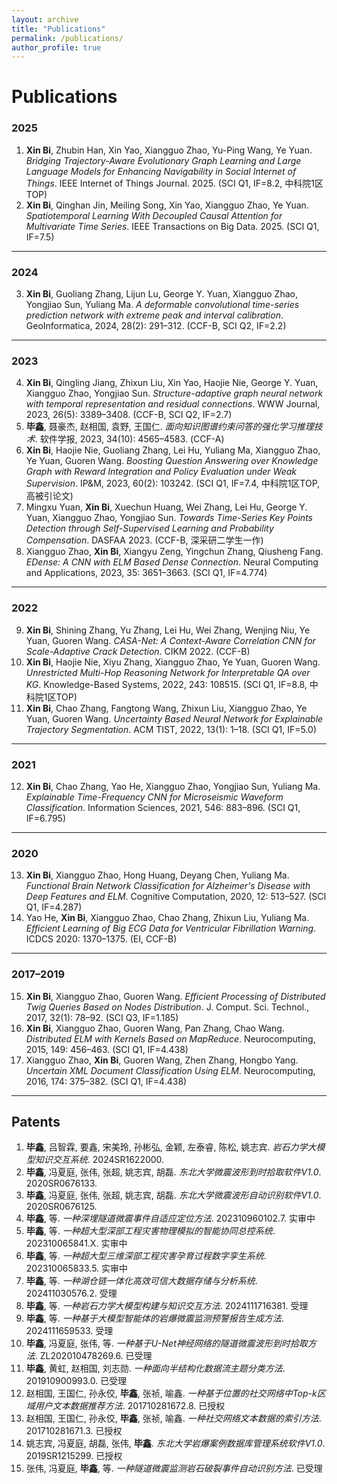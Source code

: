 ```yaml
---
layout: archive
title: "Publications"
permalink: /publications/
author_profile: true
---
```


#  Publications

### **2025**

1. **Xin Bi**, Zhubin Han, Xin Yao, Xiangguo Zhao, Yu-Ping Wang, Ye Yuan. *Bridging Trajectory-Aware Evolutionary Graph Learning and Large Language Models for Enhancing Navigability in Social Internet of Things*. IEEE Internet of Things Journal. 2025. (SCI Q1, IF=8.2, 中科院1区TOP)
2. **Xin Bi**, Qinghan Jin, Meiling Song, Xin Yao, Xiangguo Zhao, Ye Yuan. *Spatiotemporal Learning With Decoupled Causal Attention for Multivariate Time Series*. IEEE Transactions on Big Data. 2025. (SCI Q1, IF=7.5)

---

### **2024**

3. **Xin Bi**, Guoliang Zhang, Lijun Lu, George Y. Yuan, Xiangguo Zhao, Yongjiao Sun, Yuliang Ma. *A deformable convolutional time-series prediction network with extreme peak and interval calibration*. GeoInformatica, 2024, 28(2): 291–312. (CCF-B, SCI Q2, IF=2.2)

---

### **2023**

4. **Xin Bi**, Qingling Jiang, Zhixun Liu, Xin Yao, Haojie Nie, George Y. Yuan, Xiangguo Zhao, Yongjiao Sun. *Structure-adaptive graph neural network with temporal representation and residual connections*. WWW Journal, 2023, 26(5): 3389–3408. (CCF-B, SCI Q2, IF=2.7)
5. **毕鑫**, 聂豪杰, 赵相国, 袁野, 王国仁. *面向知识图谱约束问答的强化学习推理技术*. 软件学报, 2023, 34(10): 4565–4583. (CCF-A)
6. **Xin Bi**, Haojie Nie, Guoliang Zhang, Lei Hu, Yuliang Ma, Xiangguo Zhao, Ye Yuan, Guoren Wang. *Boosting Question Answering over Knowledge Graph with Reward Integration and Policy Evaluation under Weak Supervision*. IP&M, 2023, 60(2): 103242. (SCI Q1, IF=7.4, 中科院1区TOP, 高被引论文)
7. Mingxu Yuan, **Xin Bi**, Xuechun Huang, Wei Zhang, Lei Hu, George Y. Yuan, Xiangguo Zhao, Yongjiao Sun. *Towards Time-Series Key Points Detection through Self-Supervised Learning and Probability Compensation*. DASFAA 2023. (CCF-B, 深采研二学生一作)
8. Xiangguo Zhao, **Xin Bi**, Xiangyu Zeng, Yingchun Zhang, Qiusheng Fang. *EDense: A CNN with ELM Based Dense Connection*. Neural Computing and Applications, 2023, 35: 3651–3663. (SCI Q1, IF=4.774)

---

### **2022**

9. **Xin Bi**, Shining Zhang, Yu Zhang, Lei Hu, Wei Zhang, Wenjing Niu, Ye Yuan, Guoren Wang. *CASA-Net: A Context-Aware Correlation CNN for Scale-Adaptive Crack Detection*. CIKM 2022. (CCF-B)
10. **Xin Bi**, Haojie Nie, Xiyu Zhang, Xiangguo Zhao, Ye Yuan, Guoren Wang. *Unrestricted Multi-Hop Reasoning Network for Interpretable QA over KG*. Knowledge-Based Systems, 2022, 243: 108515. (SCI Q1, IF=8.8, 中科院1区TOP)
11. **Xin Bi**, Chao Zhang, Fangtong Wang, Zhixun Liu, Xiangguo Zhao, Ye Yuan, Guoren Wang. *Uncertainty Based Neural Network for Explainable Trajectory Segmentation*. ACM TIST, 2022, 13(1): 1–18. (SCI Q1, IF=5.0)

---

### **2021**

12. **Xin Bi**, Chao Zhang, Yao He, Xiangguo Zhao, Yongjiao Sun, Yuliang Ma. *Explainable Time-Frequency CNN for Microseismic Waveform Classification*. Information Sciences, 2021, 546: 883–896. (SCI Q1, IF=6.795)

---

### **2020**

13. **Xin Bi**, Xiangguo Zhao, Hong Huang, Deyang Chen, Yuliang Ma. *Functional Brain Network Classification for Alzheimer's Disease with Deep Features and ELM*. Cognitive Computation, 2020, 12: 513–527. (SCI Q1, IF=4.287)
14. Yao He, **Xin Bi**, Xiangguo Zhao, Chao Zhang, Zhixun Liu, Yuliang Ma. *Efficient Learning of Big ECG Data for Ventricular Fibrillation Warning*. ICDCS 2020: 1370–1375. (EI, CCF-B)

---

### **2017–2019**

15. **Xin Bi**, Xiangguo Zhao, Guoren Wang. *Efficient Processing of Distributed Twig Queries Based on Nodes Distribution*. J. Comput. Sci. Technol., 2017, 32(1): 78–92. (SCI Q3, IF=1.185)
16. **Xin Bi**, Xiangguo Zhao, Guoren Wang, Pan Zhang, Chao Wang. *Distributed ELM with Kernels Based on MapReduce*. Neurocomputing, 2015, 149: 456–463. (SCI Q1, IF=4.438)
17. Xiangguo Zhao, **Xin Bi**, Guoren Wang, Zhen Zhang, Hongbo Yang. *Uncertain XML Document Classification Using ELM*. Neurocomputing, 2016, 174: 375–382. (SCI Q1, IF=4.438)

---

##  Patents

1. **毕鑫**, 吕智霖, 要鑫, 宋美玲, 孙彬弘, 金颖, 左泰睿, 陈松, 姚志宾. *岩石力学大模型知识交互系统*. 2024SR1622000.
2. **毕鑫**, 冯夏庭, 张伟, 张超, 姚志宾, 胡磊. *东北大学微震波形到时拾取软件V1.0*. 2020SR0676133.
3. **毕鑫**, 冯夏庭, 张伟, 张超, 姚志宾, 胡磊. *东北大学微震波形自动识别软件V1.0*. 2020SR0676125.
4. **毕鑫**, 等. *一种深埋隧道微震事件自适应定位方法*. 202310960102.7. 实审中
5. **毕鑫**, 等. *一种超大型深部工程灾害物理模拟的智能协同总控系统*. 202310065841.X. 实审中
6. **毕鑫**, 等. *一种超大型三维深部工程灾害孕育过程数字孪生系统*. 202310065833.5. 实审中
7. **毕鑫**, 等. *一种湖仓链一体化高效可信大数据存储与分析系统*. 202411030576.2. 受理
8. **毕鑫**, 等. *一种岩石力学大模型构建与知识交互方法*. 2024111716381. 受理
9. **毕鑫**, 等. *一种基于大模型智能体的岩爆微震监测预警报告生成方法*. 2024111659533. 受理
10. **毕鑫**, 冯夏庭, 张伟, 等. *一种基于U-Net神经网络的隧道微震波形到时拾取方法*. ZL202010478269.6. 已受理
11. **毕鑫**, 黄虹, 赵相国, 刘志勋. *一种面向半结构化数据流主题分类方法*. 201910900993.0. 已受理
12. 赵相国, 王国仁, 孙永佼, **毕鑫**, 张祯, 喻鑫. *一种基于位置的社交网络中Top-k区域用户文本数据推荐方法*. 201710281672.8. 已授权
13. 赵相国, 王国仁, 孙永佼, **毕鑫**, 张祯, 喻鑫. *一种社交网络文本数据的索引方法*. 201710281671.3. 已授权
14. 姚志宾, 冯夏庭, 胡磊, 张伟, **毕鑫**. *东北大学岩爆案例数据库管理系统软件V1.0*. 2019SR1215299. 已授权
15. 张伟, 冯夏庭, **毕鑫**, 等. *一种隧道微震监测岩石破裂事件自动识别方法*. 已受理
